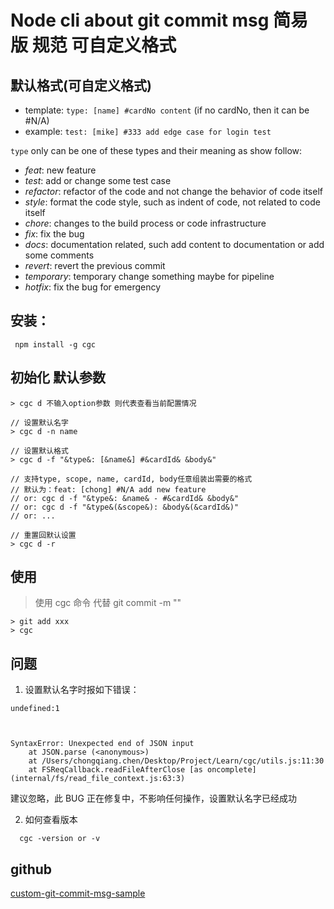 # Node cli about git commit msg 简易版 规范 可自定义格式

## 默认格式(可自定义格式)

- template: `type: [name] #cardNo content` (if no cardNo, then it can be #N/A)
- example: `test: [mike] #333 add edge case for login test`

`type` only can be one of these types and their meaning as show follow:

- _feat_: new feature
- _test_: add or change some test case
- _refactor_: refactor of the code and not change the behavior of code itself
- _style_: format the code style, such as indent of code, not related to code itself
- _chore_: changes to the build process or code infrastructure
- _fix_: fix the bug
- _docs_: documentation related, such add content to documentation or add some comments
- _revert_: revert the previous commit
- _temporary_: temporary change something maybe for pipeline
- _hotfix_: fix the bug for emergency

## 安装：

```
 npm install -g cgc
```

## 初始化 默认参数

```
> cgc d 不输入option参数 则代表查看当前配置情况

// 设置默认名字
> cgc d -n name

// 设置默认格式
> cgc d -f "&type&: [&name&] #&cardId& &body&"

// 支持type, scope, name, cardId, body任意组装出需要的格式
// 默认为：feat: [chong] #N/A add new feature
// or: cgc d -f "&type&: &name& - #&cardId& &body&"
// or: cgc d -f "&type&(&scope&): &body&(&cardId&)"
// or: ...

// 重置回默认设置
> cgc d -r
```

## 使用

> 使用 cgc 命令 代替 git commit -m ""

```
> git add xxx
> cgc
```

## 问题

1. 设置默认名字时报如下错误：

```
undefined:1



SyntaxError: Unexpected end of JSON input
    at JSON.parse (<anonymous>)
    at /Users/chongqiang.chen/Desktop/Project/Learn/cgc/utils.js:11:30
    at FSReqCallback.readFileAfterClose [as oncomplete] (internal/fs/read_file_context.js:63:3)
```

建议忽略，此 BUG 正在修复中，不影响任何操作，设置默认名字已经成功

2. 如何查看版本

```
  cgc -version or -v
```

## github

[custom-git-commit-msg-sample](https://github.com/chongqiangchen/custom-git-commit-msg-sample)
